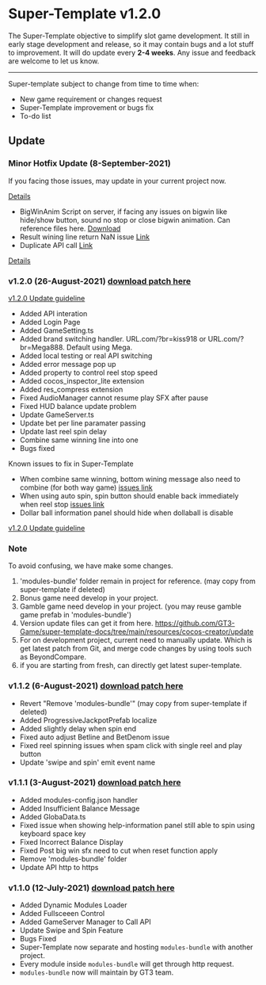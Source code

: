 # Super-Template v1.2.0

The Super-Template objective to simplify slot game development. It still in early stage development and release, so it may contain bugs and a lot stuff to improvement. It will do update every **2-4 weeks**. Any issue and feedback are welcome to let us know.

---

Super-template subject to change from time to time when:

- New game requirement or changes request
- Super-Template improvement or bugs fix
- To-do list

## Update

### Minor Hotfix Update (8-September-2021)

If you facing those issues, may update in your current project now.

[Details](contents/update/update.md)

- BigWinAnim Script on server, if facing any issues on bigwin like hide/show button, sound no stop or close bigwin animation. Can reference files here. [Download](https://github.com/GT3-Game/super-template-update-files/tree/main/others/BigWinAnim/8-August-2021)
- Result wining line return NaN issue [Link](https://github.com/GT3-Game/super-template-outsource/commit/bc8959a065349877869774a12cb0ec4c65691218)
- Duplicate API call [Link](https://github.com/GT3-Game/super-template-outsource/commit/53c7371bbd86779c39d90027ded4bab96346893c)

[Details](contents/update/update.md)

### v1.2.0 (26-August-2021) [download patch here](https://github.com/GT3-Game/super-template-update-files/tree/main/update)

[v1.2.0 Update guideline](contents/version-release/version-release.md)

- Added API interation
- Added Login Page
- Added GameSetting.ts
- Added brand switching handler. URL.com/?br=kiss918 or URL.com/?br=Mega888. Default using Mega.
- Added local testing or real API switching
- Added error message pop up
- Added property to control reel stop speed
- Added cocos_inspector_lite extension
- Added res_compress extension
- Fixed AudioManager cannot resume play SFX after pause
- Fixed HUD balance update problem
- Update GameServer.ts
- Update bet per line paramater passing
- Update last reel spin delay
- Combine same winning line into one
- Bugs fixed

Known issues to fix in Super-Template

- When combine same winning, bottom wining message also need to combine (for both way game) [issues link](https://github.com/GT3-Game/super-template-docs/blob/main/contents/video/issues/FlowFor2LineWinIsWrong.mp4)
- When using auto spin, spin button should enable back immediately when reel stop [issues link](https://github.com/GT3-Game/super-template-docs/blob/main/contents/video/issues/SpinEnableDelay.mp4)
- Dollar ball information panel should hide when dollaball is disable

[v1.2.0 Update guideline](./contents/version-release/version-release.md)

### Note

To avoid confusing, we have make some changes.

1. 'modules-bundle' folder remain in project for reference. (may copy from super-template if deleted)
2. Bonus game need develop in your project.
3. Gamble game need develop in your project. (you may reuse gamble game prefab in 'modules-bundle')
4. Version update files can get it from here. https://github.com/GT3-Game/super-template-docs/tree/main/resources/cocos-creator/update
5. For on development project, current need to manually update. Which is get latest patch from Git, and merge code changes by using tools such as BeyondCompare.
6. if you are starting from fresh, can directly get latest super-template.

### v1.1.2 (6-August-2021) [download patch here](https://github.com/GT3-Game/super-template-update-files/tree/main/update)

- Revert "Remove 'modules-bundle'" (may copy from super-template if deleted)
- Added ProgressiveJackpotPrefab localize
- Added slightly delay when spin end
- Fixed auto adjust Betline and BetDenom issue
- Fixed reel spinning issues when spam click with single reel and play button
- Update 'swipe and spin' emit event name

### v1.1.1 (3-August-2021) [download patch here](https://github.com/GT3-Game/super-template-update-files/tree/main/update)

- Added modules-config.json handler
- Added Insufficient Balance Message
- Added GlobaData.ts
- Fixed issue when showing help-information panel still able to spin using keyboard space key
- Fixed Incorrect Balance Display
- Fixed Post big win sfx need to cut when reset function apply
- Remove 'modules-bundle' folder
- Update API http to https

### v1.1.0 (12-July-2021) [download patch here](https://github.com/GT3-Game/super-template-update-files/tree/main/update)

- Added Dynamic Modules Loader
- Added Fullsceeen Control
- Added GameServer Manager to Call API
- Update Swipe and Spin Feature
- Bugs Fixed
- Super-Template now separate and hosting `modules-bundle` with another project.
- Every module inside `modules-bundle` will get through http request.
- `modules-bundle` now will maintain by GT3 team.
